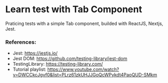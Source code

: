 # Learn test with Tab Component

Praticing tests with a simple Tab component, builded with ReactJS, Nextjs, Jest.

### References:
 - Jest: https://jestjs.io/
 - Jest DOM: https://github.com/testing-library/jest-dom
 - TestingLibrary: https://testing-library.com/
 - Tutorial playlist: https://www.youtube.com/watch?v=DWCCkcJgvf0&list=PLrz61zkUHJJGoQcWPykdt4PaoQUD-SMkm
